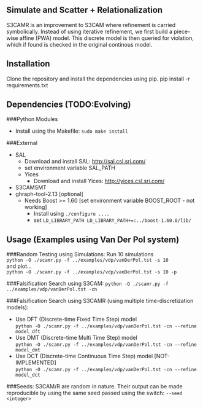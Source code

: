Simulate and Scatter + Relationalization
---

S3CAMR is an improvement to S3CAM where refinement is carried symbolically.
Instead of using iterative refinement, we first build a piece-wise affine (PWA)
model. This discrete model is then queried for violation, which if found is
checked in the original continous model.

Installation
---
Clone the repository and install the dependencies using pip.
pip install -r requirements.txt

Dependencies (TODO:Evolving)
---
###Python Modules
- Install using the Makefile: `sudo make install`

###External
- SAL
    - Download and install SAL: http://sal.csl.sri.com/
    - set environment variable SAL_PATH
    - Yices
        - Download and install Yices: http://yices.csl.sri.com/
- S3CAMSMT
- ghraph-tool-2.13 [optional]
    - Needs Boost >= 1.60 [set environment variable BOOST_ROOT - not working]
        - Install using `./configure .... `
        - set `LD_LIBRARY_PATH LD_LIBRARY_PATH+=:../boost-1.60.0/lib/`


Usage (Examples using Van Der Pol system)
---
###Random Testing using Simulations:
Run 10 simulations<br>
    `python -O ./scamr.py -f ../examples/vdp/vanDerPol.tst -s 10`<br>
and plot...<br>
    `python -O ./scamr.py -f ../examples/vdp/vanDerPol.tst -s 10 -p`

###Falsification Search using S3CAM:
`python -O ./scamr.py -f ../examples/vdp/vanDerPol.tst -cn`

###Falsification Search using S3CAMR (using multiple time-discretization models):
- Use DFT (Discrete-time Fixed Time Step) model<br>
    `python -O ./scamr.py -f ../examples/vdp/vanDerPol.tst -cn --refine model_dft`
- Use DMT (Discrete-time Multi Time Step) model<br>
    `python -O ./scamr.py -f ../examples/vdp/vanDerPol.tst -cn --refine model_dmt`
- Use DCT (Discrete-time Continuous Time Step) model [NOT-IMPLEMENTED]<br>
    `python -O ./scamr.py -f ../examples/vdp/vanDerPol.tst -cn --refine model_dct`

###Seeds:
S3CAM/R are random in nature. Their output can be made reproducible by using the same seed passed using the switch: `--seed <integer>`
